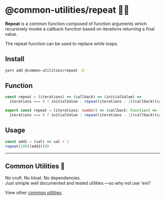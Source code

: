 # @common-utilities/repeat 🧰🔁

**Repeat** is a common function composed of function arguments which recursively invoke a callback function based on iterations returning a final value.

The repeat function can be used to replace while loops.

## Install

```bash
yarn add @common-utilities/repeat -D
```

## Function

```javascript
const repeat = (iterations) => (callback) => (initialValue) =>
  iterations === 0 ? initialValue : repeat(iterations - 1)(callback)(callback(initialValue))
```

```typescript
export const repeat = (iterations: number) => (callback: Function) => (initialValue): unknown =>
  iterations === 0 ? initialValue : repeat(iterations - 1)(callback)(callback(initialValue))
```

## Usage

```javascript
const add1 = (val) => val + 1
repeat(100)(add1)(0)
```

---

## Common Utilities 🧰

No cruft. No bloat. No dependencies.<br />
Just simiple well documented and tested utilities —so why not use 'em?

View other [common utilities](../../README.md).

